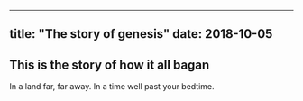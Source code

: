 
-----
title: "The story of genesis"
date: 2018-10-05
-----

## This is the story of how it all bagan

In a land far, far away. In a time well past your bedtime.
